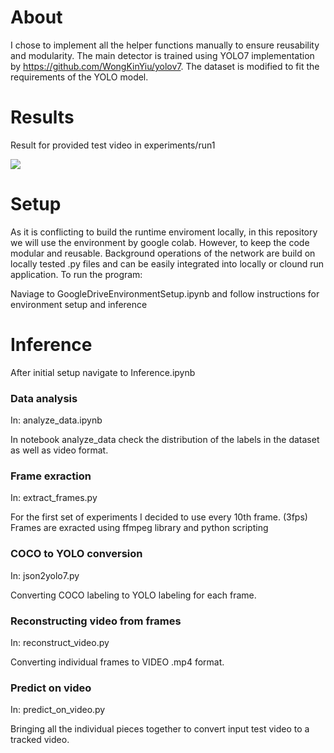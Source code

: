 
<h1>About</h1>

I chose to implement all the helper functions manually to ensure reusability and modularity. The main detector is trained using YOLO7 implementation by https://github.com/WongKinYiu/yolov7. The dataset is modified to fit the requirements of the YOLO model. 


<h1>Results</h1>

Result for provided test video in experiments/run1

![](https://github.com/AydamirMirzayev/stroma-tracking/result.gif)

<h1>Setup</h1>

As it is conflicting to build the runtime enviroment locally, in this repository we will use the environment by google colab. 
However, to keep the code modular and reusable. Background operations of the network are build on locally tested .py files 
and can be easily integrated into locally or clound run application. To run the program: 

Naviage to GoogleDriveEnvironmentSetup.ipynb and follow instructions for environment setup and inference

<h1>Inference</h1>

After initial setup navigate to Inference.ipynb

<h3>Data analysis</h3> 
In: analyze_data.ipynb

In notebook analyze_data check the distribution of the labels in the dataset as well as video format.

<h3>Frame exraction</h3> 
In: extract_frames.py

For the first set of experiments I decided to use every 10th frame. (3fps)
Frames are exracted using ffmpeg library and python scripting

<h3>COCO to YOLO conversion</h3>
In: json2yolo7.py

Converting COCO labeling to YOLO labeling for each frame.

<h3>Reconstructing video from frames</h3>
In: reconstruct_video.py

Converting individual frames to VIDEO .mp4 format.

<h3>Predict on video</h3>
In: predict_on_video.py

Bringing all the individual pieces together to convert input test video to a tracked video.


